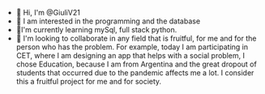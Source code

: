 - 👋 Hi, I'm @GiuliV21
- 👀 I am interested in the programming and the database
- 🌱I'm currently learning mySql, full stack python.
- 💞️ I'm looking to collaborate in any field that is fruitful, for me and for the person who has the problem. For example, today I am participating in CET, where I am designing an app that helps with a social problem, I chose Education, because I am from Argentina and the great dropout of students that occurred due to the pandemic affects me a lot. I consider this a fruitful project for me and for society.
